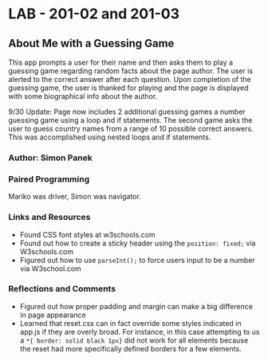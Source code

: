# LAB - 201-02 and 201-03

## About Me with a Guessing Game

This app prompts a user for their name and then asks them to play a guessing game regarding random facts about the page author. The user is alerted to the correct answer after each question. Upon completion of the guessing game, the user is thanked for playing and the page is displayed with some biographical info about the author.

9/30 Update: Page now includes 2 additional guessing games a number guessing game using a loop and if statements. The second game asks the user to guess country names from a range of 10 possible correct answers. This was accomplished using nested loops and if statements.

### Author: Simon Panek

### Paired Programming

Mariko was driver, Simon was navigator.

### Links and Resources

- Found CSS font styles at w3schools.com
- Found out how to create a sticky header using the `position: fixed;` via W3schools.com
- Figured out how to use `parseInt();` to force users input to be a number via W3school.com

### Reflections and Comments

- Figured out how proper padding and margin can make a big difference in page appearance
- Learned that reset.css can in fact override some styles indicated in app.js if they are overly broad. For instance, in this case attempting to us a `*{ border: solid black 1px}` did not work for all elements because the reset had more specifically defined borders for a few elements.
